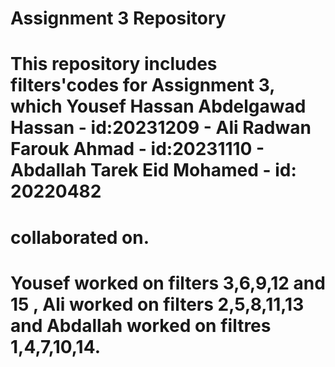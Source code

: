# Assignment 3 Repository


# This repository includes filters'codes for Assignment 3, which Yousef Hassan Abdelgawad Hassan - id:20231209 - Ali Radwan Farouk Ahmad - id:20231110 - Abdallah Tarek Eid Mohamed - id: 20220482
# collaborated on. 


# Yousef worked on filters 3,6,9,12 and 15 , Ali worked on filters 2,5,8,11,13 and Abdallah worked on filtres 1,4,7,10,14.
